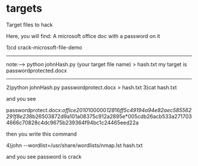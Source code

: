 # targets
Target files to hack

Here, you will find: 
A microsoft office doc with a password on it


1)cd crack-microsoft-file-demo
______________________________________________________________________
note:--> python johnHash.py (your target file name) > hash.txt
my target is passwordprotected.docx
_________________________________________________________________________

2)python johnHash.py passwordprotect.docx > hash.txt
3)cat hash.txt

and you see 

passwordprotect.docx:$office$*2010*100000*128*16*ff5c49194a94e82aec585562291f8e23*8b26503872d9a101a08375c912a2895e*005cdb26acb533a2717034666c70828c4dc9675b239364f94bc1c24465eed22a


then you write this command 

4)john --wordlist=/usr/share/wordlists/nmap.lst hash.txt


and you see password is crack

